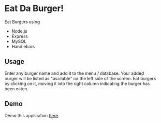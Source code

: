 # Eat Da Burger!
Eat Burgers using 

<ul>
<li>Node.js</li>
<li>Express</li>
<li>MySQL</li>
<li>Handlebars</li>
</ul>



## Usage

Enter any burger name and add it to the menu / database. Your added burger will be listed as "available" on the left side of the screen. Eat burgers by clicking on it, moving it into the right column indicating the burger has been eaten.

## Demo

Demo this application [here]().







